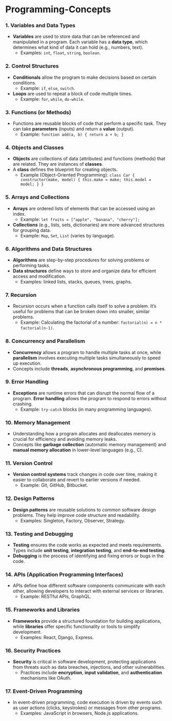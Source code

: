 # Programming-Concepts

### 1. Variables and Data Types
- **Variables** are used to store data that can be referenced and manipulated in a program. Each variable has a **data type**, which determines what kind of data it can hold (e.g., numbers, text).
  - Examples: `int`, `float`, `string`, `boolean`.

### 2. Control Structures
- **Conditionals** allow the program to make decisions based on certain conditions.
  - Example: `if`, `else`, `switch`.
- **Loops** are used to repeat a block of code multiple times.
  - Example: `for`, `while`, `do-while`.

### 3. Functions (or Methods)
- Functions are reusable blocks of code that perform a specific task. They can take **parameters** (inputs) and return a **value** (output).
  - Example: `function add(a, b) { return a + b; }`

### 4. Objects and Classes
- **Objects** are collections of data (attributes) and functions (methods) that are related. They are instances of **classes**.
- A **class** defines the blueprint for creating objects.
  - Example (Object-Oriented Programming): `class Car { constructor(make, model) { this.make = make; this.model = model; } }`

### 5. Arrays and Collections
- **Arrays** are ordered lists of elements that can be accessed using an index. 
  - Example: `let fruits = ["apple", "banana", "cherry"];`
- **Collections** (e.g., lists, sets, dictionaries) are more advanced structures for grouping data.
  - Example: `Map`, `Set`, `List` (varies by language).

### 6. Algorithms and Data Structures
- **Algorithms** are step-by-step procedures for solving problems or performing tasks.
- **Data structures** define ways to store and organize data for efficient access and modification.
  - Examples: linked lists, stacks, queues, trees, graphs.

### 7. Recursion
- Recursion occurs when a function calls itself to solve a problem. It’s useful for problems that can be broken down into smaller, similar problems.
  - Example: Calculating the factorial of a number: `factorial(n) = n * factorial(n-1)`.

### 8. Concurrency and Parallelism
- **Concurrency** allows a program to handle multiple tasks at once, while **parallelism** involves executing multiple tasks simultaneously to speed up execution.
- Concepts include **threads**, **asynchronous programming**, and **promises**.

### 9. Error Handling
- **Exceptions** are runtime errors that can disrupt the normal flow of a program. **Error handling** allows the program to respond to errors without crashing.
  - Example: `try-catch` blocks (in many programming languages).

### 10. Memory Management
- Understanding how a program allocates and deallocates memory is crucial for efficiency and avoiding memory leaks.
- Concepts like **garbage collection** (automatic memory management) and **manual memory allocation** in lower-level languages (e.g., C).

### 11. Version Control
- **Version control systems** track changes in code over time, making it easier to collaborate and revert to earlier versions if needed.
  - Example: Git, GitHub, Bitbucket.

### 12. Design Patterns
- **Design patterns** are reusable solutions to common software design problems. They help improve code structure and readability.
  - Examples: Singleton, Factory, Observer, Strategy.

### 13. Testing and Debugging
- **Testing** ensures the code works as expected and meets requirements. Types include **unit testing**, **integration testing**, and **end-to-end testing**.
- **Debugging** is the process of identifying and fixing errors or bugs in the code.

### 14. APIs (Application Programming Interfaces)
- APIs define how different software components communicate with each other, allowing developers to interact with external services or libraries.
  - Example: RESTful APIs, GraphQL.

### 15. Frameworks and Libraries
- **Frameworks** provide a structured foundation for building applications, while **libraries** offer specific functionality or tools to simplify development.
  - Examples: React, Django, Express.

### 16. Security Practices
- **Security** is critical in software development, protecting applications from threats such as data breaches, injections, and other vulnerabilities.
  - Practices include **encryption**, **input validation**, and **authentication** mechanisms like OAuth.

### 17. Event-Driven Programming
- In event-driven programming, code execution is driven by events such as user actions (clicks, keystrokes) or messages from other programs.
  - Examples: JavaScript in browsers, Node.js applications.

